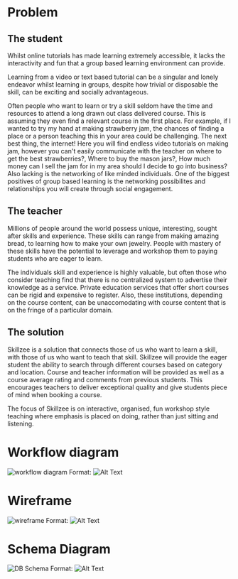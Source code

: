 # Problem 
## The student
Whilst online tutorials has made learning extremely accessible, it lacks the interactivity and fun that a group based learning environment can provide.

Learning from a video or text based tutorial can be a singular and lonely endeavor whilst learning in groups, despite how trivial or disposable the skill, can be exciting and socially advantageous.

Often people who want to learn or try a skill seldom have the time and resources to attend a long drawn out class delivered course. This is assuming they even find a relevant course in the first place. For example, if I wanted to try my hand at making strawberry jam, the chances of finding a place or a person teaching this in your area could be challenging. The next best thing, the internet! Here you will find endless video tutorials on making jam, however you can't easily communicate with the teacher on where to get the best strawberries?, Where to buy the mason jars?, How much money can I sell the jam for in my area should I decide to go into business? Also lacking is the networking of like minded individuals. One of the biggest positives of group based learning is the networking possibilites and relationships you will create through social engagement. 

## The teacher
Millions of people around the world possess unique, interesting, sought after skills and experience. These skills can range from making amazing bread, to learning how to make your own jewelry. People with mastery of these skills have the potential to leverage and workshop them to paying students who are eager to learn. 

The individuals skill and experience is highly valuable, but often those who consider teaching find that there is no centralized system to advertise their knowledge as a service. Private education services that offer short courses can be rigid and expensive to register. Also, these institutions, depending on the course content, can be unaccomodating with course content that is on the fringe of a particular domain.

## The solution
Skillzee is a solution that connects those of us who want to learn a skill, with those of us who want to teach that skill. 
Skillzee will provide the eager student the ability to search through different courses based on category and location. Course and teacher information will be provided as well as a course average rating and comments from previous students. This encourages teachers to deliver exceptional quality and give students piece of mind when booking a course.

The focus of Skillzee is on interactive, organised, fun workshop style teaching where emphasis is placed on doing, rather than just sitting and listening.

# Workflow diagram
![workflow diagram](/images/workflow.png)
Format: ![Alt Text](url)

# Wireframe
![wireframe](/images/wireframe.png)
Format: ![Alt Text](url)

# Schema Diagram

![DB Schema](/images/schema.png)
Format: ![Alt Text](url)
